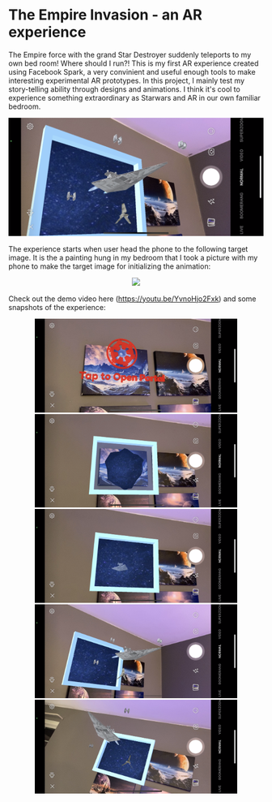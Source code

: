 # The Empire Invasion - an AR experience
The Empire force with the grand Star Destroyer suddenly teleports to my own bed room! Where should I run?!
This is my first AR experience created using Facebook Spark, a very convinient and useful enough tools to make interesting experimental AR prototypes. 
In this project, I mainly test my story-telling ability through designs and animations. I think it's cool to experience something extraordinary as Starwars and AR in our own familiar bedroom. 

<p align="center">
  <img width="600" src="images/image1.PNG">
</p>

The experience starts when user head the phone to the following target image. It is the a painting hung in my bedroom that I took a picture with my phone to make the target image for initializing the animation:
<p align="center">
  <img width="300" src="images/target_img.png">
</p>

Check out the demo video here (https://youtu.be/YvnoHjo2Fxk) and some snapshots of the experience:

<p align="center">
  <img width="400" src="images/image2.PNG">
  <img width="400" src="images/image3.PNG">
  <img width="400" src="images/image4.PNG">
  <img width="400" src="images/image5.PNG">
  <img width="400" src="images/image6.PNG">
</p>
